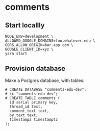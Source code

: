 # comments

## Start locallly

```
NODE_ENV=development \
ALLOWED_GOOGLE_DOMAINS=foo.whatever.edu \
CORS_ALLOW_ORIGIN=bar.app.com \
GOOGLE_CLIENT_ID=xyz \
yarn start
```

## Provision database

Make a Postgres database, with tables:
```
# CREATE DATABASE "comments-edu-dev";
# \c "comments-edu-dev";
# CREATE TABLE comments (
  id serial primary key,
  thread_id text,
  comment_text text,
  by_text text,
  timestampz timestamptz
);
```